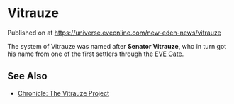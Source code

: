 # Vitrauze
Published on  at https://universe.eveonline.com/new-eden-news/vitrauze

The system of Vitrauze was named after **Senator
Vitrauze**, who in turn got his name from one of the first settlers
through the [EVE Gate](2z1KQXUVtPP1WmlwcJaX4o).

See Also
--------
- [Chronicle: The Vitrauze Project](4xG7ezXyrwqrE87vI09H2j)
